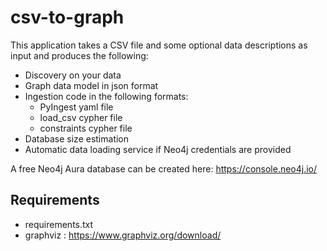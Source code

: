# csv-to-graph
This application takes a CSV file and some optional data descriptions as input and produces the following:
- Discovery on your data
- Graph data model in json format
- Ingestion code in the following formats: 
  - PyIngest yaml file
  - load_csv cypher file
  - constraints cypher file
- Database size estimation
- Automatic data loading service if Neo4j credentials are provided

A free Neo4j Aura database can be created here: https://console.neo4j.io/


## Requirements
- requirements.txt
- graphviz : https://www.graphviz.org/download/
